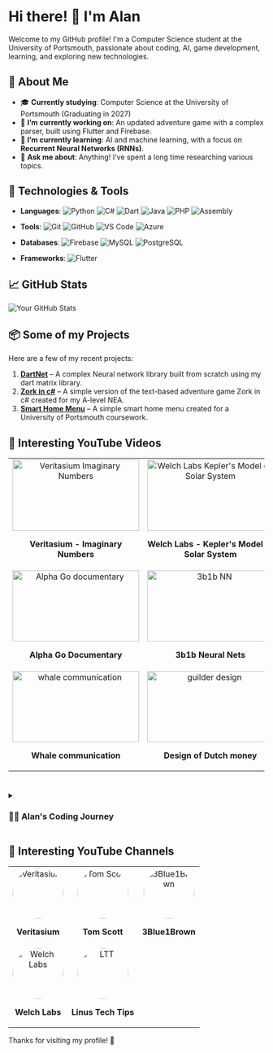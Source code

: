 # Hi there! 👋 I'm Alan

Welcome to my GitHub profile! I'm a Computer Science student at the University of Portsmouth, passionate about coding, AI, game development, learning, and exploring new technologies.

## 🚀 About Me

- 🎓 **Currently studying**: Computer Science at the University of Portsmouth (Graduating in 2027)
- 🔭 **I’m currently working on**: An updated adventure game with a complex parser, built using Flutter and Firebase.
- 🌱 **I’m currently learning**: AI and machine learning, with a focus on **Recurrent Neural Networks (RNNs)**.
- 💬 **Ask me about**: Anything! I've spent a long time researching various topics.

## 🔧 Technologies & Tools

- **Languages**:
  ![Python](https://img.shields.io/badge/-Python-3776AB?style=flat&logo=python&logoColor=white)
  ![C#](https://img.shields.io/badge/-C%23-239120?style=flat&logo=c-sharp&logoColor=white)
  ![Dart](https://img.shields.io/badge/-Dart-00B4A0?style=flat&logo=dart&logoColor=white)
  ![Java](https://img.shields.io/badge/-Java-007396?style=flat&logo=java&logoColor=white)
  ![PHP](https://img.shields.io/badge/-PHP-777BB4?style=flat&logo=php&logoColor=white)
  ![Assembly](https://img.shields.io/badge/-Assembly-28A745?style=flat&logo=assembly&logoColor=white)

- **Tools**:
  ![Git](https://img.shields.io/badge/-Git-F05032?style=flat&logo=git&logoColor=white)
  ![GitHub](https://img.shields.io/badge/-GitHub-181717?style=flat&logo=github&logoColor=white)
  ![VS Code](https://img.shields.io/badge/-VS%20Code-007ACC?style=flat&logo=visualstudiocode&logoColor=white)
  ![Azure](https://img.shields.io/badge/-Azure-0089D6?style=flat&logo=microsoft-azure&logoColor=white)

- **Databases**:
  ![Firebase](https://img.shields.io/badge/-Firebase-FFCA28?style=flat&logo=firebase&logoColor=black)
  ![MySQL](https://img.shields.io/badge/-MySQL-4479A1?style=flat&logo=mysql&logoColor=white)
  ![PostgreSQL](https://img.shields.io/badge/-PostgreSQL-4169E1?style=flat&logo=postgresql&logoColor=white)

- **Frameworks**:
  ![Flutter](https://img.shields.io/badge/-Flutter-02569B?style=flat&logo=flutter&logoColor=white)

## 📈 GitHub Stats

![Your GitHub Stats](https://github-readme-stats.vercel.app/api?username=AlanMet&show_icons=true&count_private=true&hide_title=true&theme=radical)

## 📦 Some of my Projects

Here are a few of my recent projects:

1. **[DartNet](https://github.com/AlanMet/DartNet)** – A complex Neural network library built from scratch using my dart matrix library.
2. **[Zork in c#](https://github.com/AlanMet/Zork)** – A simple version of the text-based adventure game Zork in c# created for my A-level NEA.
3. **[Smart Home Menu](https://github.com/AlanMet/SmartHome)** – A simple smart home menu created for a University of Portsmouth coursework.

## 🎥 Interesting YouTube Videos

<table style="width:100%; border-spacing: 20px; text-align: center;">
  <tr>
    <td>
      <a href="https://www.youtube.com/watch?v=cUzklzVXJwo">
        <img src="https://img.youtube.com/vi/cUzklzVXJwo/hqdefault.jpg" alt="Veritasium Imaginary Numbers" style="width: 249px; height: 140px;">
      </a>
      <p><strong>Veritasium - Imaginary Numbers</strong></p>
    </td>
    <td>
      <a href="https://www.youtube.com/watch?v=Phscjl0u6TI">
        <img src="https://img.youtube.com/vi/Phscjl0u6TI/hqdefault.jpg" alt="Welch Labs Kepler's Model of Solar System" style="width: 249px; height: 140px;">
      </a>
      <p><strong>Welch Labs - Kepler's Model of Solar System</strong></p>
    </td>
    <td>
      <a href="https://www.youtube.com/watch?v=YaK1e_-aUVw">
        <img src="https://img.youtube.com/vi/YaK1e_-aUVw/hqdefault.jpg" alt="Frank Lloyd Wright (Architectural Digest)" style="width: 249px; height: 140px;">
      </a>
      <p><strong>Architectural Digest: Frank Lloyd Wright</strong></p>
    </td>
    <td>
      <a href="https://www.youtube.com/watch?v=IQWaTIMHruk">
        <img src="https://img.youtube.com/vi/IQWaTIMHruk/hqdefault.jpg" alt="Incredible Documentary (Trailer)" style="width: 249px; height: 140px;">
      </a>
      <p><strong>Incredible Netflix Documentary (Trailer)</strong></p>
    </td>
  </tr>
  <tr>
    <td>
      <a href="https://www.youtube.com/watch?v=WXuK6gekU1Y">
        <img src="https://img.youtube.com/vi/WXuK6gekU1Y/hqdefault.jpg" alt="Alpha Go documentary" style="width: 249px; height: 140px;">
      </a>
      <p><strong>Alpha Go Documentary</strong></p>
    </td>
    <td>
      <a href="https://www.youtube.com/watch?v=aircAruvnKk">
        <img src="https://img.youtube.com/vi/aircAruvnKk/hqdefault.jpg" alt="3b1b NN" style="width: 249px; height: 140px;">
      </a>
      <p><strong>3b1b Neural Nets</strong></p>
    </td>
    <td>
      <a href="https://www.youtube.com/watch?v=8d6jf7s6_Qs">
        <img src="https://img.youtube.com/vi/8d6jf7s6_Qs/hqdefault.jpg" alt="simplest neural network example" style="width: 249px; height: 140px;">
      </a>
      <p><strong>Simplest NN example</strong></p>
    </td>
    <td>
      <a href="https://www.youtube.com/watch?v=u6EuAUjq92k&">
        <img src="https://img.youtube.com/vi/u6EuAUjq92k/hqdefault.jpg" alt="ray traced audio" style="width: 249px; height: 140px;">
      </a>
      <p><strong>Ray traced audio</strong></p>
    </td>
  </tr>

  <tr>
    <td>
      <a href="https://www.youtube.com/watch?v=3tUXbbbMhvk">
        <img src="https://img.youtube.com/vi/3tUXbbbMhvk/hqdefault.jpg" alt="whale communication" style="width: 249px; height: 140px;">
      </a>
      <p><strong>Whale communication</strong></p>
    </td>
    <td>
      <a href="https://www.youtube.com/watch?v=0jdL7R3BcnM">
        <img src="https://img.youtube.com/vi/0jdL7R3BcnM/hqdefault.jpg" alt="guilder design" style="width: 249px; height: 140px;">
      </a>
      <p><strong>Design of Dutch money</strong></p>
    </td>
    <td>
      <a href="https://www.youtube.com/watch?v=c5GMKzJVQJM">
        <img src="https://img.youtube.com/vi/c5GMKzJVQJM/hqdefault.jpg" alt="singapore speech" style="width: 249px; height: 140px;">
      </a>
      <p><strong>Singapore speech on tarrifs</strong></p>
    </td>
    <td>
      <a href="https://www.youtube.com/watch?v=3ZTGwcHQfLY">
        <img src="https://img.youtube.com/vi/3ZTGwcHQfLY/hqdefault.jpg" alt="Made in USA" style="width: 249px; height: 140px;">
      </a>
      <p><strong>Made in america</strong></p>
    </td>
  </tr>
</table>

#
<details>
  <summary>
    <h3>👩‍💻 Alan's Coding Journey</h3>
  </summary>
  My programming journey began with Kodu and Minecraft, where I first explored concepts like logic. In Year 7, I started learning Python, which was challenging but exciting, and that challenge fueled my passion. I continued developing my skills with Python and HTML, though I hadn’t fully realized programming's potential yet. After moving to the UK and repeating my GCSEs, I found myself helping others with basic programming concepts, which gave me invaluable teaching experience. During COVID-19, I worked on a Discord bot, gaining hands-on knowledge of databases, APIs, PHP, HTML, OOP, and file storage. My passion for programming was reignited at Barton Peveril College, where dedicated teachers inspired me to push my limits. Today, as a student at the University of Portsmouth, I've expanded my skills to Dart, Flutter, Tkinter, and have been diving into neural networks.
</details>

## 🌟 Interesting YouTube Channels

<table style="width:100%; text-align: center; border-spacing: 20px;">
  <tr>
    <td style="text-align: center;">
      <a href="https://www.youtube.com/@veritasium">
        <img src="https://yt3.googleusercontent.com/ytc/AIdro_nSatGjGLZG1_O1ztYxuKvRazCbk9A0kPhtt2NxEH4ZKfA=s160-c-k-c0x00ffffff-no-rj" alt="Veritasium" style="width: 100px; height: 100px; border-radius: 50%; display: block; margin: 0 auto;">
      </a>
      <p><strong>Veritasium</strong></p>
    </td>
    <td style="text-align: center;">
      <a href="https://www.youtube.com/@TomScottGo">
        <img src="https://yt3.googleusercontent.com/1jXww-54zOdx2ksMQ2qDO-c7Jc3ud0BSuyS9WdG7mRwk8f-Ipj9hbWM4qYTqLXDvJw_yonQ0ig=s160-c-k-c0x00ffffff-no-rj" alt="Tom Scott" style="width: 100px; height: 100px; border-radius: 50%; display: block; margin: 0 auto;">
      </a>
      <p><strong>Tom Scott</strong></p>
    </td>
    <td style="text-align: center;">
      <a href="https://www.youtube.com/@3blue1brown">
        <img src="https://yt3.googleusercontent.com/ytc/AIdro_nFzZFPLxPZRHcE3SSwzdrbuWqfoWYwLAu0_2iO6blQYAU=s176-c-k-c0x00ffffff-no-rj-mo" alt="3Blue1Brown" style="width: 100px; height: 100px; border-radius: 50%; display: block; margin: 0 auto;">
      </a>
      <p><strong>3Blue1Brown</strong></p>
    </td>
  </tr>
  <tr>
    <td style="text-align: center;">
      <a href="https://www.youtube.com/@WelchLabsVideo">
        <img src="https://yt3.googleusercontent.com/az_VrZjYZHzGQeZO1aaUckL5Zh4Nbxsjut6KwKeNkk9GRIdvUlHebHmJwFzDUfLX2hVlWNsb=s160-c-k-c0x00ffffff-no-rj" alt="Welch Labs" style="width: 100px; height: 100px; border-radius: 50%; display: block; margin: 0 auto;">
      </a>
      <p><strong>Welch Labs</strong></p>
    </td>
    <td style="text-align: center;">
      <a href="https://www.youtube.com/@LinusTechTips">
        <img src="https://yt3.googleusercontent.com/gnvYLhXy8FAlPXZ2RTrkrgj-5kyt0vdE2FUGVOiKGdEZIa-wN5A-7nwZBlWJLzUMmoh1NWAU=s160-c-k-c0x00ffffff-no-rj" alt="LTT" style="width: 100px; height: 100px; border-radius: 50%; display: block; margin: 0 auto;">
      </a>
      <p><strong>Linus Tech Tips</strong></p>
  </tr>
</table>
Thanks for visiting my profile! 🚀
